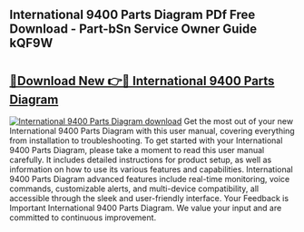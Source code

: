 ## International 9400 Parts Diagram PDf Free Download - Part-bSn Service Owner Guide kQF9W

# <h2><a href="http://dfmwht.blite.top/?on=International+9400+Parts+Diagram">🔗Download New 👉🔴 International 9400 Parts Diagram</a></h2>

[![International 9400 Parts Diagram download](https://i.imgur.com/lujVjoI.png)](http://dfmwht.blite.top/?on=International+9400+Parts+Diagram)
Get the most out of your new International 9400 Parts Diagram with this user manual, covering everything from installation to troubleshooting. To get started with your International 9400 Parts Diagram, please take a moment to read this user manual carefully. It includes detailed instructions for product setup, as well as information on how to use its various features and capabilities. International 9400 Parts Diagram advanced features include real-time monitoring, voice commands, customizable alerts, and multi-device compatibility, all accessible through the sleek and user-friendly interface. Your Feedback is Important International 9400 Parts Diagram. We value your input and are committed to continuous improvement.
